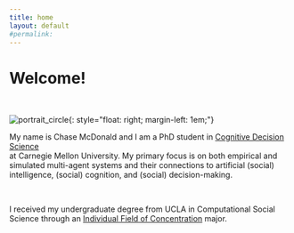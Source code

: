 ```yaml
---
title: home
layout: default
#permalink:
---
```





# Welcome!
<br/>

![portrait_circle](/images/portrait_circle.png){: style="float: right; margin-left: 1em;"}


My name is Chase McDonald and I am a PhD student in [Cognitive Decision Science](https://www.cmu.edu/dietrich/sds/)  
at Carnegie Mellon University. My primary focus is on both empirical and simulated multi-agent systems and their connections 
to artificial (social) intelligence, (social) cognition, and (social) decision-making.

<br/>

I received my undergraduate degree from UCLA in Computational Social Science through an 
[Individual Field of Concentration](http://www.honors.ucla.edu/other-programs/design-your-own-major/#) major. 
